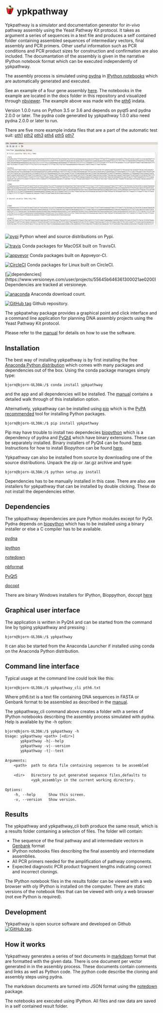# [![icon](https://raw.githubusercontent.com/BjornFJohansson/ypkpathway/master/icon.resized.png)](https://pypi.python.org/pypi/ypkpathway/) ypkpathway 

Ypkpathway is a simulator and documentation generator for _in-vivo_ pathway assembly using the Yeast Pathway Kit protocol. 
It takes as argument a series of sequences in a text file and produces a self contained folder containing assembled sequences 
of intermediary vectors, final assembly and PCR primers. Other useful information such as PCR conditions and PCR product sizes 
for construction and confirmation are also included. The documantation of the assembly is given in the narrative 
IPython notebook format which can be executed independently of ypkpathway.

The assembly process is simulated using [pydna](https://github.com/BjornFJohansson/pydna) 
in [IPython notebooks](http://ipython.org/notebook.html) which are automatically generated and executed. 

See an example of a four gene assembly [here](http://nbviewer.ipython.org/github/BjornFJohansson/ypkpathway/blob/master/docs/pth6/pw.ipynb). 
The notebooks in the example are located in the docs folder in this repository and visualized through [nbviewer](http://nbviewer.ipython.org/).
The example above was made with the [pth6](http://nbviewer.ipython.org/github/BjornFJohansson/ypkpathway/blob/master/tests/pth6.txt) indata.

Version 1.0.0 runs on Python 3.5 or 3.6 and depends on pyqt5 and pydna 2.0.0 or later.
The pydna code generated by ypkpathway 1.0.0 also need pydna 2.0.0 or later to run.

There are five more example indata files that are a part of the automatic test suit: 
[pth1](http://nbviewer.ipython.org/github/BjornFJohansson/ypkpathway/blob/master/tests/pth1.txt)
[pth2](http://nbviewer.ipython.org/github/BjornFJohansson/ypkpathway/blob/master/tests/pth2.txt)
[pth3](http://nbviewer.ipython.org/github/BjornFJohansson/ypkpathway/blob/master/tests/pth3.txt)
[pth4](http://nbviewer.ipython.org/github/BjornFJohansson/ypkpathway/blob/master/tests/pth4.txt)
[pth5](http://nbviewer.ipython.org/github/BjornFJohansson/ypkpathway/blob/master/tests/pth5.txt)
[pth7](http://nbviewer.ipython.org/github/BjornFJohansson/ypkpathway/blob/master/tests/pth7.txt)

[![screenshot](https://raw.githubusercontent.com/BjornFJohansson/ypkpathway/master/screenshot.resized.png)](https://github.com/BjornFJohansson/ypkpathway) 

[![pypi](https://img.shields.io/pypi/v/ypkpathway.png)](https://pypi.python.org/pypi/ypkpathway/) Python wheel and source distributions on Pypi.

[![travis](https://travis-ci.org/BjornFJohansson/ypkpathway.svg)](https://travis-ci.org/BjornFJohansson/ypkpathway) Conda packages for MacOSX built on TravisCI.

[![appveyor](https://ci.appveyor.com/api/projects/status/ol5ru8po7fx5cimj?svg=true)](https://ci.appveyor.com/project/BjornFJohansson/ypkpathway) Conda packages built on Appveyor-CI.

[![CircleCI](https://circleci.com/gh/BjornFJohansson/ypkpathway.svg?style=svg)](https://circleci.com/gh/BjornFJohansson/ypkpathway) Conda packages for Linux built on CircleCI. 

[![dependencies](https://www.versioneye.com/user/projects/55645b646361300021ae0200/badge.svg?style=flat(Dependency%20Status)!)](https://www.versioneye.com/user/projects/55645b646361300021ae0200) Dependencies are tracked at versioneye.

[![anaconda](https://anaconda.org/bjornfjohansson/ypkpathway/badges/downloads.svg)](https://anaconda.org/bjornfjohansson/ypkpathway) Anaconda download count.

[![GitHub tag](https://img.shields.io/github/tag/BjornFJohansson/ypkpathway.svg)](https://github.com/BjornFJohansson/ypkpathway) Github repository.

The ypkpatwhay package provides a graphical point and click interface and a command line application for planning DNA assembly projects 
using the Yeast Pathway Kit protocol.

Please refer to the [manual](https://github.com/BjornFJohansson/ypkpathway/blob/master/docs/manual.pdf) for details on how to use the software.

## Installation

The best way of installing ypkpathway is by first installing the free [Anaconda Python distribution](https://store.continuum.io/cshop/anaconda/) which comes with
many packages and dependencies out of the box. Using the conda package manages simply type:

    bjorn@bjorn-UL30A:/$ conda install ypkpathway

and the app and all dependencies will be installed. The [manual](https://github.com/BjornFJohansson/ypkpathway/blob/master/docs/manual.pdf) contains a detailed 
walk through of this installation option.

Alternatively, ypkpathway can be installed using [pip](https://pypi.python.org/pypi/pip) which is the [PyPA recommended](https://python-packaging-user-guide.readthedocs.org/en/latest/current.html) tool for installing Python packages.

    bjorn@bjorn-UL30A:/$ pip install ypkpathway

Pip may have trouble to install two dependecies [biopython](https://pypi.python.org/pypi/biopython) which is a dependency of pydna and [PyQt4](https://pypi.python.org/pypi/PyQt4/4.11.4) which have binary extensions. 
These can be separately installed. Binary installers of PyQt4 can be found [here](http://www.riverbankcomputing.com/software/pyqt/download). Instructions for how to install Biopython can 
be found [here](http://biopython.org/wiki/Download).

Ypkpathway can also be installed from source by downloading one of the source distributions. Unpack the zip or .tar.gz archive and type:

    bjorn@bjorn-UL30A:/$ python setup.py install

Dependencies has to be manually installed in this case. There are also .exe installers for ypkpathway that can be installed by double clicking.
These do not install the dependencies either.

## Dependencies

The ypkpathway dependencies are pure Python modules except for PyQt. 
Pydna depends on [biopython](https://pypi.python.org/pypi/biopython) which has 
to be installed using a binary installer or else a C compiler has to be available. 

[pydna](https://pypi.python.org/pypi/pydna)

[ipython](https://pypi.python.org/pypi/ipython)

[notedown](https://pypi.python.org/pypi/notedown)

[nbformat](https://pypi.python.org/pypi/nbformat/4.3.0)

[PyQt5](https://pypi.python.org/pypi/PyQt5)

[docopt](https://pypi.python.org/pypi/docopt)

There are binary Windows installers for IPython, Bioppython, docopt [here](http://www.lfd.uci.edu/~gohlke/pythonlibs/) 

## Graphical user interface

The application is written in PyQt4 and can be started from the command line by typing ypkpathway and pressing <enter>:

    bjorn@bjorn-UL30A:/$ ypkpathway

It can also be started from the Anaconda Launcher if installed using conda on the Anaconda Python distribution.


## Command line interface

Typical usage at the command line could look like this:

    bjorn@bjorn-UL30A:/$ ypkpathway_cli pth6.txt

Where pth6.txt is a text file containing DNA sequences in FASTA or Genbank format to be assembled as described in the [manual](https://github.com/BjornFJohansson/ypkpathway/blob/master/docs/manual.pdf).

The ypkpathway_cli command above creates a folder with a series of IPython notebooks describing 
the assembly process simulated with pydna. Help is available by the -h option:

    bjorn@bjorn-UL30A:/$ ypkpathway -h
    Usage: ypkpathway <path> [<dir>]
           ypkpathway -h|--help
           ypkpathway -v|--version
           ypkpathway -t|--test

    Arguments:
        <path>  path to data file containing sequences to be assembled

        <dir>   Directory to put generated sequence files,defaults to
                <ypk_assembly> in the current working directory.

    Options:
        -h, --help      Show this screen.
        -v, --version   Show version.


## Results

The ypkpathway and ypkpathway_cli both produce the same result, which is a results folder containing a selection of files.
The folder will contain:

-   The sequence of the final pathway and all intermediate vectors in [Genbank](http://www.ncbi.nlm.nih.gov/Sitemap/samplerecord.html) format
-   IPython notebooks files describing the final assembly and intermediate assemblies.
-   All PCR primers needed for the amplification of pathway components.
-   Expected diagnostic PCR product fragment lengths indicating correct and incorrect clonings.

The IPython notebook files in the results folder can be viewed with a web browser with oly IPython is installed on the computer.
There are static versions of the notebook files that can be viewed with only a web browser (not eve Python is required).

## Development

Ypkpathway is open source software and developed on 
Github [![GitHub tag](https://img.shields.io/github/tag/BjornFJohansson/ypkpathway.svg)](https://github.com/BjornFJohansson/ypkpathway).

## How it works

Ypkpathway generates a series of text documents in [markdown](http://daringfireball.net/projects/markdown/) format 
that are formatted with the given data. There is one document per vector generated in in the assembly process. 
These documents contain comments and links as well as Python code. The python code describe the cloning and assembly 
steps using pydna. 

The markdown documents are turned into JSON format using the [notedown](https://github.com/aaren/notedown) package. 

The notebooks are executed using IPython. All files and
raw data are saved in a self contained result folder.
